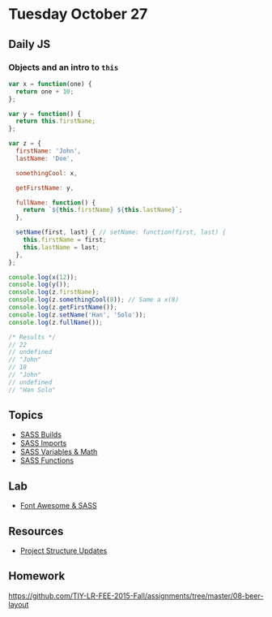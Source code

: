 # Tuesday October 27


## Daily JS

### Objects and an intro to `this`

```js
var x = function(one) {
  return one + 10;
};

var y = function() {
  return this.firstName;
};

var z = {
  firstName: 'John',
  lastName: 'Doe',

  somethingCool: x,

  getFirstName: y,

  fullName: function() {
    return `${this.firstName} ${this.lastName}`;
  },

  setName(first, last) { // setName: function(first, last) {
    this.firstName = first;
    this.lastName = last;
  },
};

console.log(x(12));
console.log(y());
console.log(z.firstName);
console.log(z.somethingCool(8)); // Same a x(8)
console.log(z.getFirstName());
console.log(z.setName('Han', 'Solo'));
console.log(z.fullName());

/* Results */
// 22
// undefined
// "John"
// 18
// "John"
// undefined
// "Han Solo"
```

## Topics

- [SASS Builds](sass-build.md)
- [SASS Imports](sass-imports.md)
- [SASS Variables & Math](sass-variables.md)
- [SASS Functions](sass-functions.md)

## Lab

- [Font Awesome & SASS](font-awesome-sass.html)

## Resources

- [Project Structure Updates](../../resources/project-structure.html)

## Homework

https://github.com/TIY-LR-FEE-2015-Fall/assignments/tree/master/08-beer-layout

